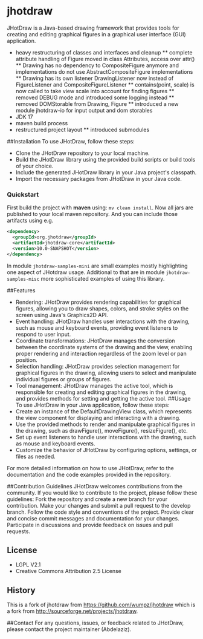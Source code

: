 # jhotdraw

JHotDraw is a Java-based drawing framework that provides tools for creating and editing graphical figures in a graphical user interface (GUI) application.

* heavy restructuring of classes and interfaces and cleanup
   ** complete attribute handling of Figure moved in class Attributes, access over attr()
   ** Drawing has no dependency to CompositeFigure anymore and implementations do not use AbstractCompositeFigure implementations
   ** Drawing has its own listener DrawingListener now instead of FigureListener and CompositeFigureListener
   ** contains(point, scale) is now called to take view scale into account for finding figures
   ** removed DEBUG mode and introduced some logging instead
   ** removed DOMStorable from Drawing, Figure
   ** introduced a new module jhotdraw-io for input output and dom storables
* JDK 17
* maven build process
* restructured project layout
  ** introduced submodules


##Installation
To use JHotDraw, follow these steps:
* Clone the JHotDraw repository to your local machine.
* Build the JHotDraw library using the provided build scripts or build tools of your choice.
* Include the generated JHotDraw library in your Java project's classpath.
* Import the necessary packages from JHotDraw in your Java code.

### Quickstart

First build the project with **maven** using: `mv clean install`. Now all jars are published to your local maven repository. And you can include those artifacts using e.g.

```xml
<dependency>
  <groupId>org.jhotdraw</groupId>
  <artifactId>jhotdraw-core</artifactId>
  <version>10.0-SNAPSHOT</version>
</dependency>
```

In module `jhotdraw-samples-mini` are small examples mostly highlighting one aspect of JHotdraw usage.
Additional to that are in module `jhotdraw-samples-misc` more sophisticated examples of using this library.


##Features
* Rendering: JHotDraw provides rendering capabilities for graphical figures, allowing you to draw shapes, colors, and stroke styles on the screen using Java's Graphics2D API.
* Event handling: JHotDraw handles user interactions with the drawing, such as mouse and keyboard events, providing event listeners to respond to user input.
* Coordinate transformations: JHotDraw manages the conversion between the coordinate systems of the drawing and the view, enabling proper rendering and interaction regardless of the zoom level or pan position.
* Selection handling: JHotDraw provides selection management for graphical figures in the drawing, allowing users to select and manipulate individual figures or groups of figures.
* Tool management: JHotDraw manages the active tool, which is responsible for creating and editing graphical figures in the drawing, and provides methods for setting and getting the active tool.
##Usage
To use JHotDraw in your Java application, follow these steps:
* Create an instance of the DefaultDrawingView class, which represents the view component for displaying and interacting with a drawing.
* Use the provided methods to render and manipulate graphical figures in the drawing, such as drawFigure(), moveFigure(), resizeFigure(), etc.
* Set up event listeners to handle user interactions with the drawing, such as mouse and keyboard events.
* Customize the behavior of JHotDraw by configuring options, settings, or files as needed.

For more detailed information on how to use JHotDraw, refer to the documentation and the code examples provided in the repository.

##Contribution Guidelines
JHotDraw welcomes contributions from the community. If you would like to contribute to the project, please follow these guidelines:
Fork the repository and create a new branch for your contribution.
Make your changes and submit a pull request to the develop branch.
Follow the code style and conventions of the project.
Provide clear and concise commit messages and documentation for your changes.
Participate in discussions and provide feedback on issues and pull requests.

## License

* LGPL V2.1
* Creative Commons Attribution 2.5 License

## History 

This is a fork of jhotdraw from https://github.com/wumpz/jhotdraw which is a fork from http://sourceforge.net/projects/jhotdraw.

##Contact
For any questions, issues, or feedback related to JHotDraw, please contact the project maintainer (Abdelaziz).


